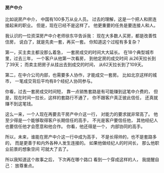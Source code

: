 #### 房产中介
比如说房产中介，
中国有100多万从业人员。
过去的理解，这是一个把人和房连接起来的职业。
但是，现在已经不是这样了。
他更重要的任务是要连接人和人。

我认识的一位资深房产中介老师徐东华告诉我：
现在大多数人买房，都是改善性住房，
说白了，就是先卖一套，再买一套。
你知道这个过程有多复杂？

第一，买主卖主都没那么着急，
一套房成交的时间大大延长。
在18个典型城市里，过去三年，
一个客户从他第一次看房，
到他定房的成交时间
从26天拉长到了39天；
而卖主把房子从挂出去到成交的时间，
从62天拉长到了109天。

第二，在中介公司内部，也需要多人协作，才能成交一套房。
比如北京这样的城市，
一笔成交背后平均有8个经纪人协同参与。

你看，过去一套房成交时间短，
靠一点销售套路是有可能赚到这笔中介费的，
但是，现在时间一拉长，这样的套路行不通了，
你不跟客户真正彼此信任，
还真就赚不到这笔钱。

这么一来，一个人现在再要去干房产中介这一行，
对能力的要求就非常高了。
他至少得是一个能够取得客户长期信任的高手，
不光是客户要信任他，
其他经纪人也要信任他才会愿意和他合作。
你看，他还得是一个，
内部协同的高手。

所以，未来，谁能在房产中介这一行中成为高手，
不是长得帅的，也不是套路多的，
而是更善于和内外各种人发生连接的。
如果他做经纪人的时间长，
那么他职业前景的想象空间
可就大了去了。

所以我知道这个故事之后，
下次再在哪个路口
看到一个穿成这样的人，
我提醒自己：
放尊重点。
